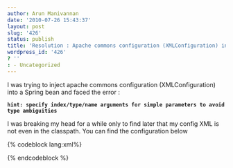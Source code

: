 ```yaml
---
author: Arun Manivannan
date: '2010-07-26 15:43:37'
layout: post
slug: '426'
status: publish
title: 'Resolution : Apache commons configuration (XMLConfiguration) in a Spring bean'
wordpress_id: '426'
? ''
: - Uncategorized
---
```


I was trying to inject apache commons configuration (XMLConfiguration) into a
Spring bean and faced the error :

**`hint: specify index/type/name arguments for simple parameters to avoid type
ambiguities`**

I was breaking my head for a while only to find later that my config XML is
not even in the classpath. You can find the configuration below

{% codeblock lang:xml%}


<bean id="xmlConfig"> <constructor-arg type="java.net.URL" value="classpath:alert-config.xml" /> 
<property name="reloadingStrategy"/> 
</bean>

<bean id="alertConfig"> <property name="xmlConfig" ref="xmlConfig"></property>
</bean>

{% endcodeblock %}

